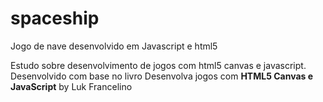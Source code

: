 # spaceship
Jogo de nave desenvolvido em Javascript e html5

Estudo sobre desenvolvimento de jogos com html5 canvas e javascript.
Desenvolvido com base no livro Desenvolva jogos com <b>HTML5 Canvas e JavaScript</b> 
by Luk Francelino